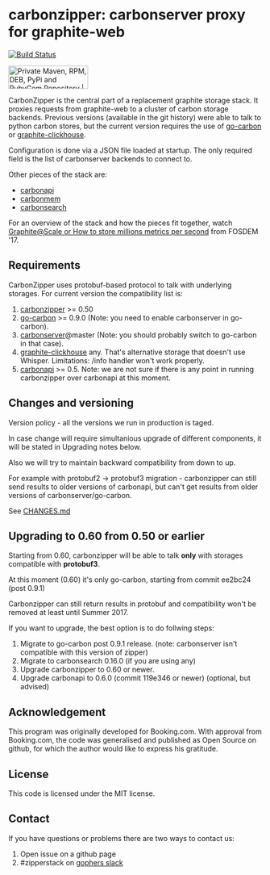 carbonzipper: carbonserver proxy for graphite-web
=================================================

[![Build Status](https://travis-ci.org/go-graphite/carbonzipper.svg?branch=master)](https://travis-ci.org/go-graphite/carbonzipper)

<a href="https://packagecloud.io/"><img alt="Private Maven, RPM, DEB, PyPi and RubyGem Repository | packagecloud" height="46" src="https://packagecloud.io/images/packagecloud-badge.png" width="158" /></a>

CarbonZipper is the central part of a replacement graphite storage stack.  It
proxies requests from graphite-web to a cluster of carbon storage backends.
Previous versions (available in the git history) were able to talk to python
carbon stores, but the current version requires the use of
[go-carbon](https://github.com/lomik/go-carbon) or [graphite-clickhouse](https://github.com/lomik/graphite-clickhouse).

Configuration is done via a JSON file loaded at startup.  The only required
field is the list of carbonserver backends to connect to.

Other pieces of the stack are:
   - [carbonapi](https://github.com/go-graphite/carbonapi)
   - [carbonmem](https://github.com/go-graphite/carbonmem)
   - [carbonsearch](https://github.com/kanatohodets/carbonsearch)

For an overview of the stack and how the pieces fit together, watch
[Graphite@Scale or How to store millions metrics per second](https://fosdem.org/2017/schedule/event/graphite_at_scale/)
from FOSDEM '17.

Requirements
------------

CarbonZipper uses protobuf-based protocol to talk with underlying storages. For current version the compatibility list is:

1. [carbonzipper](https://github.com/go-graphite/carbonzipper) >= 0.50
2. [go-carbon](https://github.com/lomik/go-carbon) >= 0.9.0 (Note: you need to enable carbonserver in go-carbon).
3. [carbonserver](https://github.com/grobian/carbonserver)@master (Note: you should probably switch to go-carbon in that case).
4. [graphite-clickhouse](https://github.com/lomik/graphite-clickhouse) any. That's alternative storage that doesn't use Whisper. Limitations: /info handler won't work properly.
5. [carbonapi](https://github.com/go-graphite/carbonapi) >= 0.5. Note: we are not sure if there is any point in running carbonzipper over carbonapi at this moment.

Changes and versioning
----------------------

Version policy - all the versions we run in production is taged.

In case change will require simultanious upgrade of different components, it will be stated in Upgrading notes below.

Also we will try to maintain backward compatibility from down to up.

For example with protobuf2 -> protobuf3 migration - carbonzipper can still send results to older versions of carbonapi, but can't get results from older versions of carbonserver/go-carbon.

See [CHANGES.md](https://github.com/go-graphite/carbonzipper/blob/master/CHANGES.md)

Upgrading to 0.60 from 0.50 or earlier
--------------------------------------

Starting from 0.60, carbonzipper will be able to talk **only** with storages compatible with **protobuf3**.

At this moment (0.60) it's only go-carbon, starting from commit ee2bc24 (post 0.9.1)

Carbonzipper can still return results in protobuf and compatibility won't be removed at least until Summer 2017.

If you want to upgrade, the best option is to do follwing steps:

1. Migrate to go-carbon post 0.9.1 release. (note: carbonserver isn't compatible with this version of zipper)
2. Migrate to carbonsearch 0.16.0 (if you are using any)
3. Upgrade carbonzipper to 0.60 or newer.
4. Upgrade carbonapi to 0.6.0 (commit 119e346 or newer) (optional, but advised)


Acknowledgement
---------------
This program was originally developed for Booking.com.  With approval
from Booking.com, the code was generalised and published as Open Source
on github, for which the author would like to express his gratitude.

License
-------

This code is licensed under the MIT license.


Contact
-------

If you have questions or problems there are two ways to contact us:

1. Open issue on a github page
2. #zipperstack on [gophers slack](https://invite.slack.golangbridge.org/)
